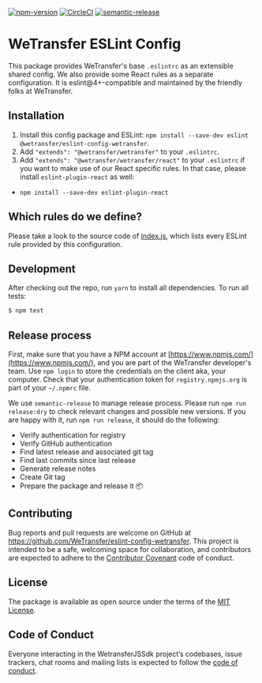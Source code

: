 [![npm-version](https://badge.fury.io/js/%40wetransfer%2Feslint-config-wetransfer.svg)](https://www.npmjs.com/package/@wetransfer/eslint-config-wetransfer)
[![CircleCI](https://circleci.com/gh/WeTransfer/eslint-config-wetransfer/tree/master.svg?style=svg)](https://circleci.com/gh/WeTransfer/eslint-config-wetransfer/tree/master)
[![semantic-release](https://img.shields.io/badge/%20%20%F0%9F%93%A6%F0%9F%9A%80-semantic--release-e10079.svg)](https://github.com/semantic-release/semantic-release)


# WeTransfer ESLint Config

This package provides WeTransfer's base `.eslintrc` as an extensible shared config. We also provide some React rules as a separate configuration.
It is eslint@4+-compatible and maintained by the friendly folks at WeTransfer.

## Installation

1. Install this config package and ESLint: `npm install --save-dev eslint @wetransfer/eslint-config-wetransfer`.
2. Add `"extends": "@wetransfer/wetransfer"` to your `.eslintrc`.
3. Add `"extends": "@wetransfer/wetransfer/react"` to your `.eslintrc` if you want to make use of our React specific rules. In that case, please install `eslint-plugin-react` as well:
  * `npm install --save-dev eslint-plugin-react`

## Which rules do we define?

Please take a look to the source code of [index.js](https://github.com/WeTransfer/eslint-config-wetransfer/blob/master/index.js), which lists every ESLint rule provided by this configuration.

## Development

After checking out the repo, run `yarn` to install all dependencies. To run all tests:

```bash
$ npm test
```

## Release process

First, make sure that you have a NPM account at [https://www.npmjs.com/](https://www.npmjs.com/), and you are part of the WeTransfer developer's team. Use `npm login` to store the credentials on the client aka, your computer. Check that your authentication token for `registry.npmjs.org` is part of your `~/.npmrc` file.

We use `semantic-release` to manage release process. Please run `npm run release:dry` to check relevant changes and possible new versions. If you are happy with it, run `npm run release`, it should do the following:

* Verify authentication for registry
* Verify GitHub authentication
* Find latest release and associated git tag
* Find last commits since last release
* Generate release notes
* Create Git tag
* Prepare the package and release it 📦

## Contributing

Bug reports and pull requests are welcome on GitHub at https://github.com/WeTransfer/eslint-config-wetransfer. This project is intended to be a safe, welcoming space for collaboration, and contributors are expected to adhere to the [Contributor Covenant](http://contributor-covenant.org) code of conduct.

## License

The package is available as open source under the terms of the [MIT License](https://opensource.org/licenses/MIT).

## Code of Conduct

Everyone interacting in the WetransferJSSdk project’s codebases, issue trackers, chat rooms and mailing lists is expected to follow the [code of conduct](https://github.com/WeTransfer/eslint-config-wetransfer/blob/master/.github/CODE_OF_CONDUCT.md).
